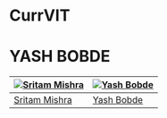 # CurrVIT
<h1> YASH BOBDE </h1>

[![Sritam Mishra](https://avatars3.githubusercontent.com/u/97195?v=3&s=70)](https://github.com/ENVIRYO2112VIT) | [![Yash Bobde](https://avatars2.githubusercontent.com/u/398893?v=3&s=70)](https://github.com/ysbobde)
--- | ---
[Sritam Mishra](https://github.com/ENVIRYO2112VIT) | [Yash Bobde](https://github.com/ysbobde)

